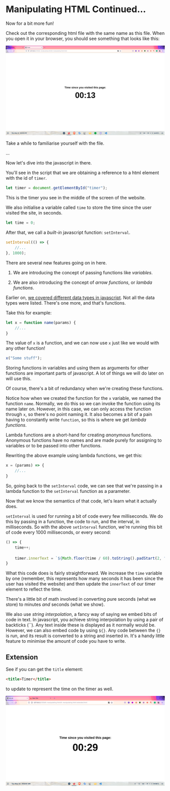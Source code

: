 # Manipulating HTML Continued...

Now for a bit more fun!

Check out the corresponding html file with the same name as this file. When you open it in your browser, you should see something that looks like this:

![Image of timer site](./website.png)

Take a while to familiarise yourself with the file.

...

Now let's dive into the javascript in there.

You'll see in the script that we are obtaining a reference to a html element with the id of `timer`.

```javascript
let timer = document.getElementById("timer");
```

This is the timer you see in the middle of the screen of the website.

We also initialise a variable called `time` to store the time since the user visited the site, in seconds.

```javascript
let time = 0;
```

After that, we call a *built-in* javascript function: `setInterval`.

```javascript
setInterval(() => {
    //...
}, 1000);
```

There are several new features going on in here.

1. We are introducing the concept of passing functions like *variables*.

2. We are also introducing the concept of *arrow functions*, or *lambda functions*.

Earlier on, [we covered different data types in javascript](../3.%20syntax.md). Not all the data types were listed. There's one more, and that's functions.

Take this for example:

```javascript
let x = function name(params) {
    //...
}
```

The value of `x` is a function, and we can now use `x` just like we would with any other function!

```javascript
x("Some stuff");
```

Storing functions in variables and using them as arguments for other functions are important parts of javascript. A lot of things we will do later on will use this.

Of course, there's a bit of redundancy when we're creating these functions.

Notice how when we created the function for the `x` variable, we named the function `name`. Normally, we do this so we can invoke the function using its name later on. However, in this case, we can only access the function through `x`, so there's no point naming it. It also becomes a bit of a pain having to constantly write `function`, so this is where we get *lambda functions*.

Lambda functions are a short-hand for creating *anonymous* functions. Anonymous functions have no names and are made purely for assigning to variables or to be passed into other functions.

Rewriting the above example using lambda functions, we get this:

```javascript
x = (params) => {
    //...
}
```

So, going back to the `setInterval` code, we can see that we're passing in a lambda function to the `setInterval` function as a parameter.

Now that we know the semantics of that code, let's learn what it actually does.

`setInterval` is used for running a bit of code every few milliseconds. We do this by passing in a function, the code to run, and the interval, in milliseconds. So with the above `setInterval` function, we're running this bit of code every 1000 milliseconds, or every second:

```js
() => {
    time++;

    timer.innerText = `${Math.floor(time / 60).toString().padStart(2, "0")}:${(time % 60).toString().padStart(2, "0")}`;
}
```

What this code does is fairly straightforward. We increase the `time` variable by one (remember, this represents how many seconds it has been since the user has visited the website) and then update the `innerText` of our timer element to reflect the time.

There's a little bit of math involved in converting pure seconds (what we store) to minutes *and* seconds (what we show).

We also use *string interpolation*, a fancy way of saying we embed bits of code in text. In javascript, you achieve string interpolation by using a pair of backticks (\`\`). Any text inside these is displayed as it normally would be. However, we can also embed code by using `${}`. Any code between the `{}` is run, and its result is converted to a string and inserted in. It's a handy little feature to minimise the amount of code you have to write.

## Extension
See if you can get the `title` element:

```html
<title>Timer</title>
```

to update to represent the time on the timer as well.

![Image of timer site](./website%20extended.png)
